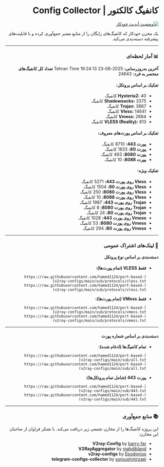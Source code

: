 <div dir="rtl">

# کانفیگ کالکتور | Config Collector

[![وضعیت آپدیت خودکار](https://github.com/hamed1124/port-based-v2ray-configs/actions/workflows/main.yml/badge.svg)](https://github.com/hamed1124/port-based-v2ray-configs/actions/workflows/main.yml)

یک مخزن خودکار که کانفیگ‌های رایگان را از منابع معتبر جمع‌آوری کرده و با قابلیت‌های پیشرفته دسته‌بندی می‌کند.

---

### 📊 آمار لحظه‌ای

<!-- STATS_START -->
**آخرین به‌روزرسانی:** 2025-06-23 19:24:13 Tehran Time
**تعداد کل کانفیگ‌های منحصر به فرد:** 24643

#### تفکیک بر اساس پروتکل:
- **Hysteria2:** 40 کانفیگ
- **Shadowsocks:** 3375 کانفیگ
- **Trojan:** 3867 کانفیگ
- **Vless:** 14641 کانفیگ
- **Vmess:** 2684 کانفیگ
- **VLESS (Reality):** 813 کانفیگ

#### تفکیک بر اساس پورت‌های معروف:
- **پورت 443:** 8710 کانفیگ
- **پورت 80:** 1833 کانفیگ
- **پورت 8080:** 493 کانفیگ
- **پورت 8088:** 10 کانفیگ

#### تفکیک ویژه:
- **Vless روی پورت 443:** 5271 کانفیگ
- **Vless روی پورت 80:** 1504 کانفیگ
- **Vless روی پورت 8080:** 250 کانفیگ
- **Vless روی پورت 8088:** 10 کانفیگ
- **Trojan روی پورت 443:** 1987 کانفیگ
- **Trojan روی پورت 8080:** 8 کانفیگ
- **Trojan روی پورت 80:** 24 کانفیگ
- **Vmess روی پورت 443:** 1028 کانفیگ
- **Vmess روی پورت 8080:** 53 کانفیگ
- **Vmess روی پورت 80:** 294 کانفیگ
<!-- STATS_END -->

<!-- SOURCE_STATS_START -->
<!-- این بخش فقط در برنچ بتا نمایش داده می‌شود -->
<!-- SOURCE_STATS_END -->

---

### 🚀 لینک‌های اشتراک عمومی

#### دسته‌بندی بر اساس نوع پروتکل

- **فقط VLESS (تمام پورت‌ها):**
  ```
  [https://raw.githubusercontent.com/hamed1124/port-based-v2ray-configs/main/sub/protocols/vless.txt](https://raw.githubusercontent.com/hamed1124/port-based-v2ray-configs/main/sub/protocols/vless.txt)
  ```
- **فقط VMess (تمام پورت‌ها):**
  ```
  [https://raw.githubusercontent.com/hamed1124/port-based-v2ray-configs/main/sub/protocols/vmess.txt](https://raw.githubusercontent.com/hamed1124/port-based-v2ray-configs/main/sub/protocols/vmess.txt)
  ```

---

#### دسته‌بندی بر اساس شماره پورت

- **تمام کانفیگ‌ها (ادغام شده):**
  ```
  [https://raw.githubusercontent.com/hamed1124/port-based-v2ray-configs/main/sub/all.txt](https://raw.githubusercontent.com/hamed1124/port-based-v2ray-configs/main/sub/all.txt)
  ```
- **پورت 443 (شامل تمام پروتکل‌ها):**
  ```
  [https://raw.githubusercontent.com/hamed1124/port-based-v2ray-configs/main/sub/443.txt](https://raw.githubusercontent.com/hamed1124/port-based-v2ray-configs/main/sub/443.txt)
  ```

---

### 📚 منابع جمع‌آوری

این پروژه کانفیگ‌ها را از مخازن تجمعی زیر دریافت می‌کند. با تشکر فراوان از صاحبان این مخازن:

- **V2ray-Config** by [barry-far](https://github.com/barry-far/V2ray-Config)
- **V2RayAggregator** by [mahdibland](https://github.com/mahdibland/V2RayAggregator)
- **v2ray-configs** by [Epodonios](https://github.com/Epodonios/v2ray-configs)
- **telegram-configs-collector** by [soroushmirzaei](https://github.com/soroushmirzaei/telegram-configs-collector)

</div>
